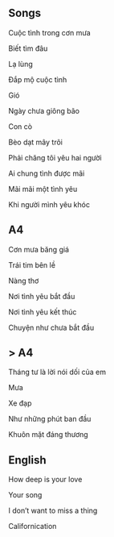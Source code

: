 ## Songs
Cuộc tình trong cơn mưa

Biết tìm đâu

Lạ lùng

Đắp mộ cuộc tình

Gió

Ngày chưa giông bão

Con cò

Bèo dạt mây trôi

Phải chăng tôi yêu hai người

Ai chung tình được mãi

Mãi mãi một tình yêu

Khi người mình yêu khóc

## A4

Cơn mưa băng giá

Trái tim bên lề

Nàng thơ

Nơi tình yêu bắt đầu

Nơi tình yêu kết thúc

Chuyện như chưa bắt đầu

## > A4

Tháng tư là lời nói dối của em

Mưa

Xe đạp

Như những phút ban đầu

Khuôn mặt đáng thương

## English

How deep is your love

Your song 

I don’t want to miss a thing

Californication
